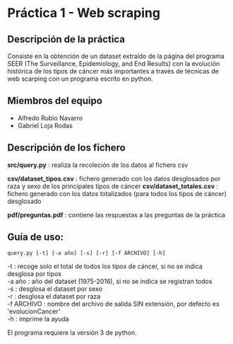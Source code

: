# Práctica 1 - Web scraping 

## Descripción de la práctica

Consiste en la obtención de un dataset extraído de la página del programa SEER (The Surveillance, Epidemiology, and End Results) con la evolución histórica de los tipos de cáncer más importantes a través de técnicas de web scarping con un programa escrito en python.

## Miembros del equipo

* Alfredo Rubio Navarro
* Gabriel Loja Rodas

## Descripción de los fichero

**src/query.py** : realiza la recoleción de los datos al fichero csv

**csv/dataset_tipos.csv** : fichero generado con los datos desglosados por raza y sexo de los principales tipos de cáncer
**csv/dataset_totales.csv** : fichero generado con los datos totalizados (para todos los tipos de cáncer) desglosado

**pdf/preguntas.pdf** : contiene las respuestas a las preguntas de la práctica

## Guía de uso:
`query.py [-t] [-a año] [-s] [-r] [-f ARCHIVO] [-h]`  

  -t : recoge solo el total de todos los tipos de cáncer, si no se indica desglosa por tipos  
  -a año : año del dataset (1975-2016), si no se indica se registran todos  
  -s : desglosa el dataset por sexo  
  -r : desglosa el dataset por raza  
  -f ARCHIVO : nombre del archivo de salida SIN extensión, por defecto es 'evolucionCancer'  
  -h : imprime la ayuda  

El programa requiere la versión 3 de python.
